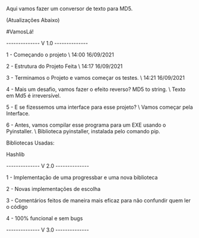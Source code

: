 Aqui vamos fazer um conversor de texto para MD5.

(Atualizações Abaixo)

#VamosLá!

-------------- V 1.0 --------------

1 - Começando o projeto \\ 14:00 16/09/2021

2 - Estrutura do Projeto Feita \\ 14:17 16/09/2021

3 - Terminamos o Projeto e vamos começar os testes. \\ 14:21 16/09/2021

4 - Mais um desafio, vamos fazer o efeito reverso? MD5 to string. \\ Texto em Md5 é irreversível.

5 - E se fizessemos uma interface para esse projeto? \\ Vamos começar pela Interface.

6 - Antes, vamos compilar esse programa para um EXE usando o Pyinstaller. \\ Biblioteca pyinstaller, instalada pelo comando pip.

Bibliotecas Usadas: 

Hashlib


-------------- V 2.0 --------------


1 - Implementação de uma progressbar e uma nova biblioteca

2 - Novas implementações de escolha

3 - Comentários feitos de maneira mais eficaz para não confundir quem ler o código

4 - 100% funcional e sem bugs


-------------- V 3.0 --------------






